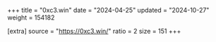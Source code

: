 +++
title = "0xc3.win"
date = "2024-04-25"
updated = "2024-10-27"
weight = 154182

[extra]
source = "https://0xc3.win/"
ratio = 2
size = 151
+++
